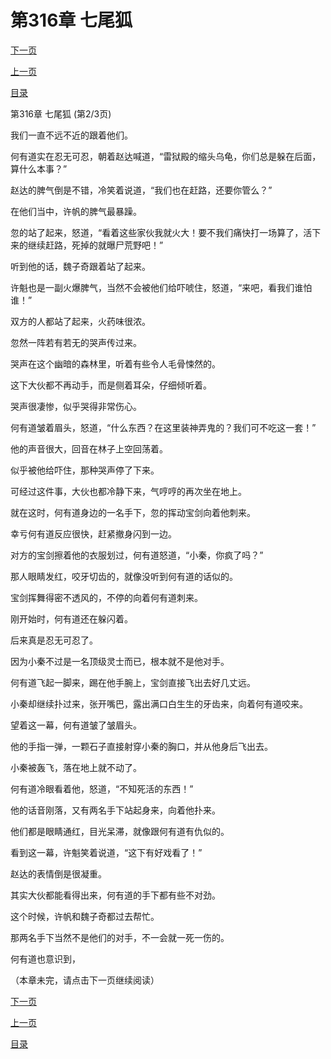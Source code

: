 <h1>第316章   七尾狐</h1>
            <div><p><a href="./0947_%E7%AC%AC316%E7%AB%A0_%E4%B8%83%E5%B0%BE%E7%8B%90.md">下一页</a></p><p><a href="./0945_%E7%AC%AC316%E7%AB%A0_%E4%B8%83%E5%B0%BE%E7%8B%90.md">上一页</a></p><p><a href="../">目录</a></p></div>
            <div><p>第316章   七尾狐 (第2/3页)</p><p>我们一直不远不近的跟着他们。</p><p>何有道实在忍无可忍，朝着赵达喊道，“雷狱殿的缩头乌龟，你们总是躲在后面，算什么本事？”</p><p>赵达的脾气倒是不错，冷笑着说道，“我们也在赶路，还要你管么？”</p><p>在他们当中，许帆的脾气最暴躁。</p><p>忽的站了起来，怒道，“看着这些家伙我就火大！要不我们痛快打一场算了，活下来的继续赶路，死掉的就曝尸荒野吧！”</p><p>听到他的话，魏子奇跟着站了起来。</p><p>许魁也是一副火爆脾气，当然不会被他们给吓唬住，怒道，“来吧，看我们谁怕谁！”</p><p>双方的人都站了起来，火药味很浓。</p><p>忽然一阵若有若无的哭声传过来。</p><p>哭声在这个幽暗的森林里，听着有些令人毛骨悚然的。</p><p>这下大伙都不再动手，而是侧着耳朵，仔细倾听着。</p><p>哭声很凄惨，似乎哭得非常伤心。</p><p>何有道皱着眉头，怒道，“什么东西？在这里装神弄鬼的？我们可不吃这一套！”</p><p>他的声音很大，回音在林子上空回荡着。</p><p>似乎被他给吓住，那种哭声停了下来。</p><p>可经过这件事，大伙也都冷静下来，气哼哼的再次坐在地上。</p><p>就在这时，何有道身边的一名手下，忽的挥动宝剑向着他刺来。</p><p>幸亏何有道反应很快，赶紧撤身闪到一边。</p><p>对方的宝剑擦着他的衣服划过，何有道怒道，“小秦，你疯了吗？”</p><p>那人眼睛发红，咬牙切齿的，就像没听到何有道的话似的。</p><p>宝剑挥舞得密不透风的，不停的向着何有道刺来。</p><p>刚开始时，何有道还在躲闪着。</p><p>后来真是忍无可忍了。</p><p>因为小秦不过是一名顶级灵士而已，根本就不是他对手。</p><p>何有道飞起一脚来，踢在他手腕上，宝剑直接飞出去好几丈远。</p><p>小秦却继续扑过来，张开嘴巴，露出满口白生生的牙齿来，向着何有道咬来。</p><p>望着这一幕，何有道皱了皱眉头。</p><p>他的手指一弹，一颗石子直接射穿小秦的胸口，并从他身后飞出去。</p><p>小秦被轰飞，落在地上就不动了。</p><p>何有道冷眼看着他，怒道，“不知死活的东西！”</p><p>他的话音刚落，又有两名手下站起身来，向着他扑来。</p><p>他们都是眼睛通红，目光呆滞，就像跟何有道有仇似的。</p><p>看到这一幕，许魁笑着说道，“这下有好戏看了！”</p><p>赵达的表情倒是很凝重。</p><p>其实大伙都能看得出来，何有道的手下都有些不对劲。</p><p>这个时候，许帆和魏子奇都过去帮忙。</p><p>那两名手下当然不是他们的对手，不一会就一死一伤的。</p><p>何有道也意识到，</p><p>（本章未完，请点击下一页继续阅读）</p></div>
            <div><p><a href="./0947_%E7%AC%AC316%E7%AB%A0_%E4%B8%83%E5%B0%BE%E7%8B%90.md">下一页</a></p><p><a href="./0945_%E7%AC%AC316%E7%AB%A0_%E4%B8%83%E5%B0%BE%E7%8B%90.md">上一页</a></p><p><a href="../">目录</a></p></div>